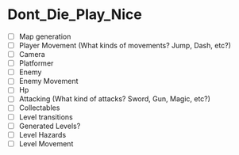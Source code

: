 # Dont_Die_Play_Nice

- [ ] Map generation
- [ ] Player Movement (What kinds of movements? Jump, Dash, etc?)
- [ ] Camera
- [ ] Platformer
- [ ] Enemy
- [ ] Enemy Movement
- [ ] Hp
- [ ] Attacking (What kind of attacks? Sword, Gun, Magic, etc?)
- [ ] Collectables
- [ ] Level transitions
- [ ] Generated Levels?
- [ ] Level Hazards
- [ ] Level Movement
